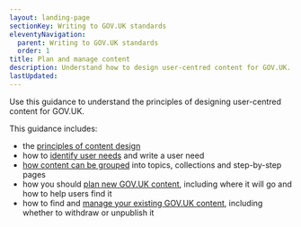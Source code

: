 ```yaml
---
layout: landing-page
sectionKey: Writing to GOV.UK standards
eleventyNavigation:
  parent: Writing to GOV.UK standards
  order: 1
title: Plan and manage content
description: Understand how to design user-centred content for GOV.UK.
lastUpdated:
---
```

Use this guidance to understand the principles of designing user-centred content for GOV.UK. 

This guidance includes:

* the [principles of content design](/writing-to-gov-uk-standards/plan-manage-content/understand-content-design/)
* how to [identify user needs](/writing-to-gov-uk-standards/plan-manage-content/identify-user-needs/) and write a user need
* [how content can be grouped](/writing-to-gov-uk-standards/plan-manage-content/organise-group-govuk-content/) into topics, collections and step-by-step pages
* how you should [plan new GOV.UK content](/writing-to-gov-uk-standards/plan-manage-content/plan-new-govuk-content/), including where it will go and how to help users find it
* how to find and [manage your existing GOV.UK content](/writing-to-gov-uk-standards/plan-manage-content/manage-existing-govuk-content/), including whether to withdraw or unpublish it
